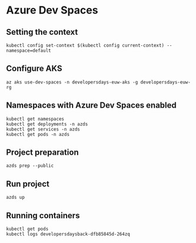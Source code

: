 # Azure Dev Spaces
## Setting the context
```
kubectl config set-context $(kubectl config current-context) --namespace=default
```
## Configure AKS
``` 
az aks use-dev-spaces -n developersdays-euw-aks -g developersdays-euw-rg
```
## Namespaces with Azure Dev Spaces enabled
```
kubectl get namespaces
kubectl get deployments -n azds
kubectl get services -n azds
kubectl get pods -n azds
```
## Project preparation
```azds prep --public```
## Run project
```azds up```
## Running containers
```
kubectl get pods
kubectl logs developersdaysback-dfb85845d-264zq
```